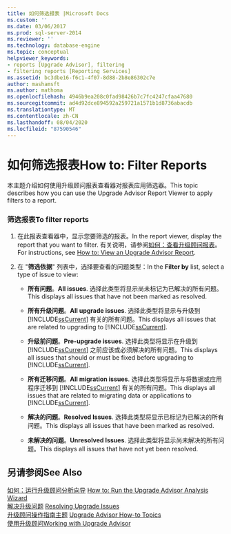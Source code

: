```yaml
---
title: 如何筛选报表 |Microsoft Docs
ms.custom: ''
ms.date: 03/06/2017
ms.prod: sql-server-2014
ms.reviewer: ''
ms.technology: database-engine
ms.topic: conceptual
helpviewer_keywords:
- reports [Upgrade Advisor], filtering
- filtering reports [Reporting Services]
ms.assetid: bc3dbe16-f6c1-4f07-8d88-2b8e86302c7e
author: mashamsft
ms.author: mathoma
ms.openlocfilehash: 4946b9ea208c0fad98426b7c7fc4247cfaa47680
ms.sourcegitcommit: ad4d92dce894592a259721a1571b1d8736abacdb
ms.translationtype: MT
ms.contentlocale: zh-CN
ms.lasthandoff: 08/04/2020
ms.locfileid: "87590546"
---
```

# <a name="how-to-filter-reports"></a><span data-ttu-id="b0f66-102">如何筛选报表</span><span class="sxs-lookup"><span data-stu-id="b0f66-102">How to: Filter Reports</span></span>
  <span data-ttu-id="b0f66-103">本主题介绍如何使用升级顾问报表查看器对报表应用筛选器。</span><span class="sxs-lookup"><span data-stu-id="b0f66-103">This topic describes how you can use the Upgrade Advisor Report Viewer to apply filters to a report.</span></span>  
  
### <a name="to-filter-reports"></a><span data-ttu-id="b0f66-104">筛选报表</span><span class="sxs-lookup"><span data-stu-id="b0f66-104">To filter reports</span></span>  
  
1.  <span data-ttu-id="b0f66-105">在此报表查看器中，显示您要筛选的报表。</span><span class="sxs-lookup"><span data-stu-id="b0f66-105">In the report viewer, display the report that you want to filter.</span></span> <span data-ttu-id="b0f66-106">有关说明，请参阅[如何：查看升级顾问报表](../../../2014/sql-server/install/how-to-view-an-upgrade-advisor-report.md)。</span><span class="sxs-lookup"><span data-stu-id="b0f66-106">For instructions, see [How to: View an Upgrade Advisor Report](../../../2014/sql-server/install/how-to-view-an-upgrade-advisor-report.md).</span></span>  
  
2.  <span data-ttu-id="b0f66-107">在 "**筛选依据**" 列表中，选择要查看的问题类型：</span><span class="sxs-lookup"><span data-stu-id="b0f66-107">In the **Filter by** list, select a type of issue to view:</span></span>  
  
    -   <span data-ttu-id="b0f66-108">**所有问题**。</span><span class="sxs-lookup"><span data-stu-id="b0f66-108">**All issues**.</span></span> <span data-ttu-id="b0f66-109">选择此类型将显示尚未标记为已解决的所有问题。</span><span class="sxs-lookup"><span data-stu-id="b0f66-109">This displays all issues that have not been marked as resolved.</span></span>  
  
    -   <span data-ttu-id="b0f66-110">**所有升级问题**。</span><span class="sxs-lookup"><span data-stu-id="b0f66-110">**All upgrade issues**.</span></span> <span data-ttu-id="b0f66-111">选择此类型将显示与升级到 [!INCLUDE[ssCurrent](../../includes/sscurrent-md.md)] 有关的所有问题。</span><span class="sxs-lookup"><span data-stu-id="b0f66-111">This displays all issues that are related to upgrading to [!INCLUDE[ssCurrent](../../includes/sscurrent-md.md)].</span></span>  
  
    -   <span data-ttu-id="b0f66-112">**升级前问题**。</span><span class="sxs-lookup"><span data-stu-id="b0f66-112">**Pre-upgrade issues**.</span></span> <span data-ttu-id="b0f66-113">选择此类型将显示在升级到 [!INCLUDE[ssCurrent](../../includes/sscurrent-md.md)] 之前应该或必须解决的所有问题。</span><span class="sxs-lookup"><span data-stu-id="b0f66-113">This displays all issues that should or must be fixed before upgrading to [!INCLUDE[ssCurrent](../../includes/sscurrent-md.md)].</span></span>  
  
    -   <span data-ttu-id="b0f66-114">**所有迁移问题**。</span><span class="sxs-lookup"><span data-stu-id="b0f66-114">**All migration issues**.</span></span> <span data-ttu-id="b0f66-115">选择此类型将显示与将数据或应用程序迁移到 [!INCLUDE[ssCurrent](../../includes/sscurrent-md.md)] 有关的所有问题。</span><span class="sxs-lookup"><span data-stu-id="b0f66-115">This displays all issues that are related to migrating data or applications to [!INCLUDE[ssCurrent](../../includes/sscurrent-md.md)].</span></span>  
  
    -   <span data-ttu-id="b0f66-116">**解决的问题**。</span><span class="sxs-lookup"><span data-stu-id="b0f66-116">**Resolved Issues**.</span></span> <span data-ttu-id="b0f66-117">选择此类型将显示已标记为已解决的所有问题。</span><span class="sxs-lookup"><span data-stu-id="b0f66-117">This displays all issues that have been marked as resolved.</span></span>  
  
    -   <span data-ttu-id="b0f66-118">**未解决的问题**。</span><span class="sxs-lookup"><span data-stu-id="b0f66-118">**Unresolved Issues**.</span></span> <span data-ttu-id="b0f66-119">选择此类型将显示尚未解决的所有问题。</span><span class="sxs-lookup"><span data-stu-id="b0f66-119">This displays all issues that have not yet been resolved.</span></span>  
  
## <a name="see-also"></a><span data-ttu-id="b0f66-120">另请参阅</span><span class="sxs-lookup"><span data-stu-id="b0f66-120">See Also</span></span>  
 <span data-ttu-id="b0f66-121">[如何：运行升级顾问分析向导](../../../2014/sql-server/install/how-to-run-the-upgrade-advisor-analysis-wizard.md) </span><span class="sxs-lookup"><span data-stu-id="b0f66-121">[How to: Run the Upgrade Advisor Analysis Wizard](../../../2014/sql-server/install/how-to-run-the-upgrade-advisor-analysis-wizard.md) </span></span>  
 <span data-ttu-id="b0f66-122">[解决升级问题](../../../2014/sql-server/install/resolving-upgrade-issues.md) </span><span class="sxs-lookup"><span data-stu-id="b0f66-122">[Resolving Upgrade Issues](../../../2014/sql-server/install/resolving-upgrade-issues.md) </span></span>  
 <span data-ttu-id="b0f66-123">[升级顾问操作指南主题](../../../2014/sql-server/install/upgrade-advisor-how-to-topics.md) </span><span class="sxs-lookup"><span data-stu-id="b0f66-123">[Upgrade Advisor How-to Topics](../../../2014/sql-server/install/upgrade-advisor-how-to-topics.md) </span></span>  
 [<span data-ttu-id="b0f66-124">使用升级顾问</span><span class="sxs-lookup"><span data-stu-id="b0f66-124">Working with Upgrade Advisor</span></span>](../../../2014/sql-server/install/working-with-upgrade-advisor.md)  
  
  
